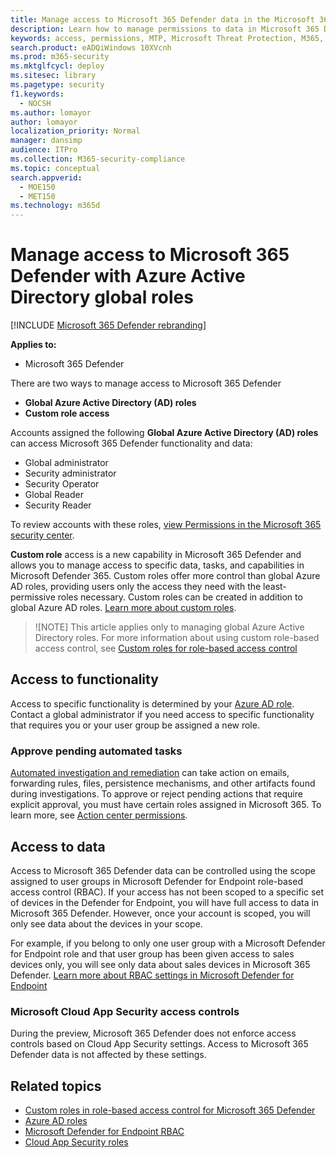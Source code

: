 ```yaml
---
title: Manage access to Microsoft 365 Defender data in the Microsoft 365 security center
description: Learn how to manage permissions to data in Microsoft 365 Defender
keywords: access, permissions, MTP, Microsoft Threat Protection, M365, security, MCAS, MDATP, Cloud App Security, Microsoft Defender Advanced Threat Protection, scope, scoping, RBAC
search.product: eADQiWindows 10XVcnh
ms.prod: m365-security
ms.mktglfcycl: deploy
ms.sitesec: library
ms.pagetype: security
f1.keywords: 
  - NOCSH
ms.author: lomayor
author: lomayor
localization_priority: Normal
manager: dansimp
audience: ITPro
ms.collection: M365-security-compliance
ms.topic: conceptual
search.appverid: 
  - MOE150
  - MET150
ms.technology: m365d
---
```


# Manage access to Microsoft 365 Defender with Azure Active Directory global roles

[!INCLUDE [Microsoft 365 Defender rebranding](../includes/microsoft-defender.md)]


**Applies to:**
- Microsoft 365 Defender

There are two ways to manage access to Microsoft 365 Defender
- **Global Azure Active Directory (AD) roles**
- **Custom role access**

Accounts assigned the following **Global Azure Active Directory (AD) roles** can access Microsoft 365 Defender functionality and data:
- Global administrator
- Security administrator
- Security Operator
- Global Reader
- Security Reader

To review accounts with these roles, [view Permissions in the Microsoft 365 security center](https://security.microsoft.com/permissions).

**Custom role** access is a new capability in Microsoft 365 Defender and allows you to manage access to specific data, tasks, and capabilities in Microsoft Defender 365. Custom roles offer more control than global Azure AD roles, providing users only the access they need with the least-permissive roles necessary.  Custom roles can be created in addition to global Azure AD roles. [Learn more about custom roles](custom-roles.md).

> ![NOTE]
> This article applies only to managing global Azure Active Directory roles. For more information about using custom role-based access control, see [Custom roles for role-based access control](custom-roles.md)

## Access to functionality
Access to specific functionality is determined by your [Azure AD role](https://docs.microsoft.com/azure/active-directory/users-groups-roles/directory-assign-admin-roles). Contact a global administrator if you need access to specific functionality that requires you or your user group be assigned a new role.

### Approve pending automated tasks
[Automated investigation and remediation](mtp-autoir-actions.md) can take action on emails, forwarding rules, files, persistence mechanisms, and other artifacts found during investigations. To approve or reject pending actions that require explicit approval, you must have certain roles assigned in Microsoft 365. To learn more, see [Action center permissions](mtp-action-center.md#required-permissions-for-action-center-tasks).

## Access to data
Access to Microsoft 365 Defender data can be controlled using the scope assigned to user groups in Microsoft Defender for Endpoint role-based access control (RBAC). If your access has not been scoped to a specific set of devices in the Defender for Endpoint, you will have full access to data in Microsoft 365 Defender. However, once your account is scoped, you will only see data about the devices in your scope.

For example, if you belong to only one user group with a Microsoft Defender for Endpoint role and that user group has been given access to sales devices only, you will see only data about sales devices in Microsoft 365 Defender. [Learn more about RBAC settings in Microsoft Defender for Endpoint](https://docs.microsoft.com/windows/security/threat-protection/microsoft-defender-atp/rbac)

### Microsoft Cloud App Security access controls
During the preview, Microsoft 365 Defender does not enforce access controls based on  Cloud App Security settings. Access to Microsoft 365 Defender data is not affected by these settings.

## Related topics
- [Custom roles in role-based access control for Microsoft 365 Defender](custom-roles.md)
- [Azure AD roles](/azure/active-directory/users-groups-roles/directory-assign-admin-roles)
- [Microsoft Defender for Endpoint RBAC](https://docs.microsoft.com/windows/security/threat-protection/microsoft-defender-atp/rbac)
- [Cloud App Security roles](https://docs.microsoft.com/cloud-app-security/manage-admins)
